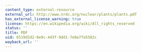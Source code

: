 ```yaml
---
content_type: external-resource
external_url: http://www.nrdc.org/nuclear/plants/plants.pdf
has_external_license_warning: true
license: https://en.wikipedia.org/wiki/All_rights_reserved
status: ''
title: PDF
uid: 6519d2d2-0e9c-443f-9dd1-7e0a7fa5582c
wayback_url: ''
---
```

